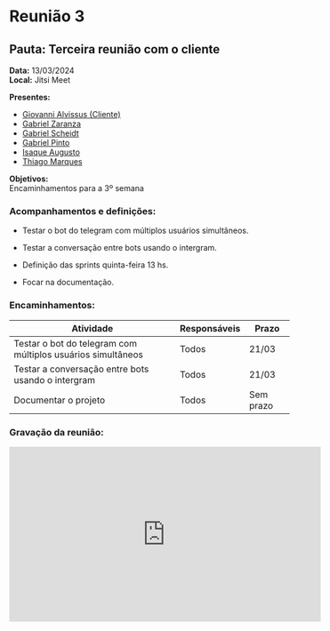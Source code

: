 # Reunião 3

## Pauta: Terceira reunião com o cliente

**Data:** 13/03/2024  
**Local:** Jitsi Meet  

**Presentes:**<br>
- [Giovanni Alvissus (Cliente)](https://github.com/giovanni1106)<br>
- [Gabriel Zaranza](https://github.com/GZaranza)<br>
- [Gabriel Scheidt](https://github.com/Gxaite)<br>
- [Gabriel Pinto](https://github.com/GabrielSPinto)<br>
- [Isaque Augusto](https://github.com/seraphritt)<br>
- [Thiago Marques](https://github.com/ThiagoMarquesAeroespacial)<br>

**Objetivos:**  
Encaminhamentos para a 3º semana

### Acompanhamentos e definições:  

- Testar o bot do telegram com múltiplos usuários simultâneos.

- Testar a conversação entre bots usando o intergram.

- Definição das sprints quinta-feira 13 hs.

- Focar na documentação.

### Encaminhamentos:

| Atividade                            | Responsáveis | Prazo   |
|--------------------------------------|--------------|---------|
| Testar o bot do telegram com múltiplos usuários simultâneos  | Todos     | 21/03   |
| Testar a conversação entre bots usando o intergram| Todos      | 21/03   |
| Documentar o projeto                | Todos        | Sem prazo |

### Gravação da reunião:
<iframe width="560" height="315" src="https://www.youtube.com/embed/zCJsJFQPZGI?si=FZa2KoHyLR4N_7Sb" title="YouTube video player" frameborder="0" allow="accelerometer; autoplay; clipboard-write; encrypted-media; gyroscope; picture-in-picture; web-share" referrerpolicy="strict-origin-when-cross-origin" allowfullscreen></iframe>